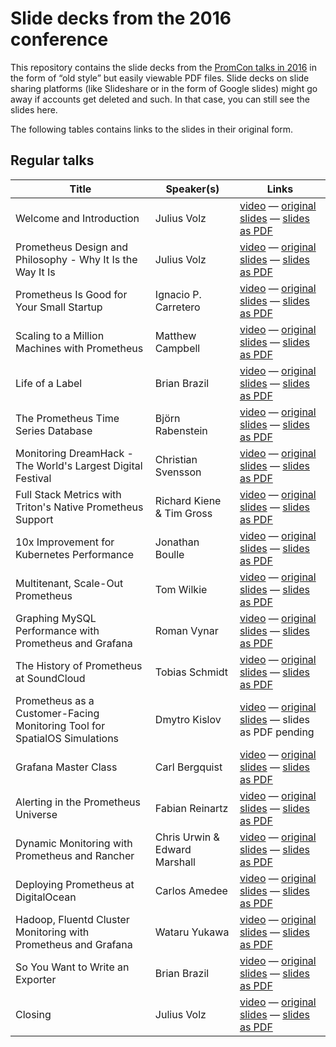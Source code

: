 # Slide decks from the 2016 conference

This repository contains the slide decks from the
[PromCon talks in 2016](http://promcon.io/2016-berlin/schedule/) in the form of
“old style” but easily viewable PDF files. Slide decks on slide sharing
platforms (like Slideshare or in the form of Google slides) might go away if
accounts get deleted and such. In that case, you can still see the slides here.

The following tables contains links to the slides in their original form.

## Regular talks

| Title | Speaker(s) | Links |
|-------|---------|------|
| Welcome and Introduction | Julius Volz | [video](https://www.youtube.com/watch?v=-JkxB0CiMjU) — [original slides](https://docs.google.com/presentation/d/1sUV-EUi2DbQ0DIHczkF_0a0892m9CMLk8_DaBcJLZO8/edit#slide=id.gae9988762_0_0) — [slides as PDF](https://github.com/promcon/slides-2016/raw/master/01-Volz-Welcome_and_Introduction.pdf) |
| Prometheus Design and Philosophy - Why It Is the Way It Is | Julius Volz | [video](https://www.youtube.com/watch?v=4DzoajMs4DM) — [original slides](https://docs.google.com/presentation/d/1HO7_rRgOa8w86yDtlD6771mM2e6VuIvluPfPrmrqc1E/edit?usp=sharing) — [slides as PDF](https://github.com/promcon/slides-2016/raw/master/02-Volz-Prometheus_Design_and_Philosophy.pdf) |
| Prometheus Is Good for Your Small Startup | Ignacio P. Carretero | [video](https://www.youtube.com/watch?v=gMHa4Yh8avk) — [original slides](https://drive.google.com/a/shuttlecloud.com/file/d/0Bx-upITQfN8KWkp3WHc0NDVPNkU/view?usp=sharing) — [slides as PDF](https://github.com/promcon/slides-2016/raw/master/03-Carretero-Prometheus_is_good_for_your_Small_Startup.pdf) |
| Scaling to a Million Machines with Prometheus | Matthew Campbell | [video](https://www.youtube.com/watch?v=likpVWB5Lvo) — [original slides](http://www.slideshare.net/MatthewCampbell7/breaking-prometheus-promcon-berlin-16) — [slides as PDF](https://github.com/promcon/slides-2016/raw/master/04-Campbell-Scaling_to_a_Million_Machines_with_Prometheus.pdf) |
| Life of a Label | Brian Brazil | [video](https://www.youtube.com/watch?v=b5-SvvZ7AwI) — [original slides](http://www.slideshare.net/brianbrazil/life-of-a-label-promcon2016-berlin) — [slides as PDF](https://github.com/promcon/slides-2016/raw/master/05-Brazil-Life_of_a_Label.pdf) |
| The Prometheus Time Series Database | Björn Rabenstein | [video](https://www.youtube.com/watch?v=HbnGSNEjhUc) — [original slides](https://docs.google.com/presentation/d/1TMvzwdaS8Vw9MtscI9ehDyiMngII8iB_Z5D4QW4U4ho/edit?usp=sharing) — [slides as PDF](https://github.com/promcon/slides-2016/raw/master/06-Rabenstein-The_Prometheus_Time_Series_Database.pdf) |
| Monitoring DreamHack - The World's Largest Digital Festival | Christian Svensson | [video](https://www.youtube.com/watch?v=7IPdyKwr_wg) — [original slides](https://docs.google.com/presentation/d/1-Yoix53wvnE1OL7tFmQl0EIqS9GlUqFKYxRFXYh0K4M/view) — [slides as PDF](https://github.com/promcon/slides-2016/raw/master/07-Svensson-Monitoring_DreamHack.pdf) |
| Full Stack Metrics with Triton's Native Prometheus Support | Richard Kiene & Tim Gross | [video](https://www.youtube.com/watch?v=X8QV9HgPNbc) — [original slides](https://speakerdeck.com/tgross/triton#) — [slides as PDF](https://github.com/promcon/slides-2016/raw/master/08-Kiene_Gross-Full_Stack_Metrics_with_Tritons_Native_Prometheus_Support.pdf) |
| 10x Improvement for Kubernetes Performance | Jonathan Boulle | [video](https://www.youtube.com/watch?v=HS-a_RG7iX0) — [original slides](https://github.com/jonboulle/presentations/blob/master/2016-08_Promcon_Metrics_Matter_10x_Improvement_for_Kubernetes_Performance.pdf) — [slides as PDF](https://github.com/promcon/slides-2016/raw/master/09-Boulle-10x_Improvement_for_Kubernetes_Performance.pdf) |
| Multitenant, Scale-Out Prometheus | Tom Wilkie | [video](https://www.youtube.com/watch?v=3Tb4Wc0kfCM) — [original slides](https://drive.google.com/file/d/0BwqTw528sZRIVGpIN1hTVExhdFE/view?usp=sharing) — [slides as PDF](https://github.com/promcon/slides-2016/raw/master/10-Wilkie-Multitenant_Scale-Out_Prometheus.pdf) |
| Graphing MySQL Performance with Prometheus and Grafana | Roman Vynar | [video](https://www.youtube.com/watch?v=YOKJ1ISyQks) — [original slides](https://drive.google.com/open?id=0B7mN_JMLEnbHT1lvcFJOTkNJM1k) — [slides as PDF](https://github.com/promcon/slides-2016/raw/master/11-Vynar-Graphing_MySQL_Performance_with_Prometheus_and_Grafana.pdf) |
| The History of Prometheus at SoundCloud | Tobias Schmidt | [video](https://www.youtube.com/watch?v=cdKc8ePbj4A) — [original slides](http://www.slideshare.net/grobie/the-history-of-prometheus-at-soundcloud) — [slides as PDF](https://github.com/promcon/slides-2016/raw/master/12-Schmidt-The_History_of_Prometheus_at_SoundCloud.pdf) |
| Prometheus as a Customer-Facing Monitoring Tool for SpatialOS Simulations | Dmytro Kislov | [video](https://www.youtube.com/watch?v=39xVoFW6eUw) — [original slides](https://docs.google.com/a/improbable.io/presentation/d/19I5XNAKd8NXQYZi11yax5-8c3FopSYIhQhOlkUQc0TM/edit?usp=sharing) — slides as PDF pending |
| Grafana Master Class | Carl Bergquist | [video](https://www.youtube.com/watch?v=KoU_DquChS8&index=21) — [original slides](https://docs.google.com/presentation/d/1nJ99ynDgzTfayUrJq-1nts56kUvkOLbS4zvN0yfgBro/edit?usp=sharing) — [slides as PDF](https://github.com/promcon/slides-2016/raw/master/14-Bergquist-Grafana_Master_Class.pdf) |
| Alerting in the Prometheus Universe | Fabian Reinartz | [video](https://www.youtube.com/watch?v=yrK6z3fpu1E) — [original slides](https://docs.google.com/presentation/d/16hsV0Pyxxk7ta7gIif7Tfxcr1Oy1LmfUbKXaeXisDvw/edit?usp=sharing) — [slides as PDF](https://github.com/promcon/slides-2016/raw/master/15-Reinartz-Alerting_in_the_Prometheus_Universe.pdf) |
| Dynamic Monitoring with Prometheus and Rancher | Chris Urwin & Edward Marshall | [video](https://www.youtube.com/watch?v=fSJs-lvegtI) — [original slides](https://docs.google.com/presentation/d/1rmRKcQVwHX1IXRNtWwLKMG3mCaANIRI4Y6i0pVJKhmA/edit?usp=sharing) — [slides as PDF](https://github.com/promcon/slides-2016/raw/master/16-Urwin_Marshall_Dynamic_Monitoring_with_Prometheus_and_Rancher.pdf) |
| Deploying Prometheus at DigitalOcean | Carlos Amedee | [video](https://www.youtube.com/watch?v=ieo3lGBHcy8) — [original slides](https://speakerdeck.com/exobit/the-care-and-feeding-of-prometheus) — [slides as PDF](https://github.com/promcon/slides-2016/raw/master/17-Amedee-Deploying_Prometheus_at_DigitalOcean.pdf) |
| Hadoop, Fluentd Cluster Monitoring with Prometheus and Grafana | Wataru Yukawa | [video](https://www.youtube.com/watch?v=dzmzvmul7PU) — [original slides](http://www.slideshare.net/wyukawa/promcon2016) — [slides as PDF](https://github.com/promcon/slides-2016/raw/master/18-Yukawa-Hadoop_Fluentd_Cluster_Monitoring_with_Prometheus_and_Grafana.pdf) |
| So You Want to Write an Exporter | Brian Brazil | [video](https://www.youtube.com/watch?v=KXq5ibSj2qA) — [original slides](http://www.slideshare.net/brianbrazil/so-you-want-to-write-an-exporter) — [slides as PDF](https://github.com/promcon/slides-2016/raw/master/19-Brazil-So_You_Want_to_Write_an_Exporter.pdf) |
| Closing | Julius Volz | [video](https://www.youtube.com/watch?v=HUyK3EwiKF0) — [original slides](https://docs.google.com/presentation/d/1iprRJeGtzWOMU-cZvGb0SjuZ_8R0ywIrVMHAlW2-gt0/edit?usp=sharing) — [slides as PDF](https://github.com/promcon/slides-2016/raw/master/20-Volz-Closing.pdf) |

<!--

## Lightning talks

| Title | Speaker(s) | Links |
|-------|---------|------|
| Why We Love Prometheus (and You Should Too) | Gil Fliker | [video](https://www.youtube.com/watch?v=pRVsSepIB_Q) — [original slides]() — [slides as PDF](https://github.com/promcon/slides-2016/raw/master/) |
| Deploying Full Prometheus Stacks via Juju Charms | JuanJo Ciarlant | [video](https://www.youtube.com/watch?v=YOW8XHoQ1mo) — [original slides]() — [slides as PDF](https://github.com/promcon/slides-2016/raw/master/) |
| grok_exporter | Fabian Stäber | [video](https://www.youtube.com/watch?v=jFX8BVT4V_g) — [original slides]() — [slides as PDF](https://github.com/promcon/slides-2016/raw/master/) |
| Prometheus Packages for Debian | Martín Ferrari | [video](https://www.youtube.com/watch?v=Cvbc60T1uUY) — [original slides]() — [slides as PDF](https://github.com/promcon/slides-2016/raw/master/) |
| Highly Available Alertmanager | Fabian Reinartz | [video](https://www.youtube.com/watch?v=XvqaYbiTOMg) — [original slides]() — [slides as PDF](https://github.com/promcon/slides-2016/raw/master/) |
| vulcan: An API-compatible Alternative to Prometheus | Ian Hansen | [video](https://www.youtube.com/watch?v=r6N5-1Jyifk) — [original slides]() — [slides as PDF](https://github.com/promcon/slides-2016/raw/master/) |
| An Exploration of the Formal Properties of PromQL | Brian Brazil | [video](https://www.youtube.com/watch?v=lrfTpnzq3Kw) — [original slides]() — [slides as PDF](https://github.com/promcon/slides-2016/raw/master/) |
| PromQL You Probably (Maybe) Don't Use | Brian Brazil | [video](https://www.youtube.com/watch?v=MPH2kMi6wyM) — [original slides]() — [slides as PDF](https://github.com/promcon/slides-2016/raw/master/) |
| Synthetic Browser Monitoring with Prometheus | Matt Bostock | [video](https://www.youtube.com/watch?v=T-iHuDd9rCU) — [original slides]() — [slides as PDF](https://github.com/promcon/slides-2016/raw/master/) |
| Prometheus on the Small Scale | Jonas Große Sundrup | [video](https://www.youtube.com/watch?v=Z6dtCbFa3Ks) — [original slides]() — [slides as PDF](https://github.com/promcon/slides-2016/raw/master/) |
| Jenkins Exporter | Vanesa Ortiz | [video](https://www.youtube.com/watch?v=Vr98qhXyarM) — [original slides]() — [slides as PDF](https://github.com/promcon/slides-2016/raw/master/) |
| Using Prometheus to Monitor and Tune PostgreSQL | Nick Cabatoff | [video](https://www.youtube.com/watch?v=mSWUZ2jjV3o) — [original slides]() — [slides as PDF](https://github.com/promcon/slides-2016/raw/master/) |
| Alerting Heartbeats | Matthias Rampke | [video](https://www.youtube.com/watch?v=RsigFUMUHZ0) — [original slides]() — [slides as PDF](https://github.com/promcon/slides-2016/raw/master/) |
| Plural of Prometheus | Björn Rabenstein | [video](https://www.youtube.com/watch?v=B_CDeYrqxjQ) — [original slides]() — [slides as PDF](https://github.com/promcon/slides-2016/raw/master/) |

-->
